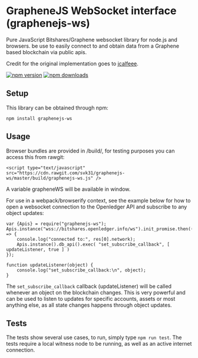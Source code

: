 # GrapheneJS WebSocket interface (graphenejs-ws)

Pure JavaScript Bitshares/Graphene websocket library for node.js and browsers. be use to easily connect to and obtain data from a Graphene based blockchain via public apis.

Credit for the original implementation goes to [jcalfeee](https://github.com/jcalfee).

[![npm version](https://img.shields.io/npm/v/graphenejs-ws.svg?style=flat-square)](https://www.npmjs.com/package/graphenejs-ws)
[![npm downloads](https://img.shields.io/npm/dm/graphenejs-ws.svg?style=flat-square)](https://www.npmjs.com/package/graphenejs-ws)


## Setup

This library can be obtained through npm:
```
npm install graphenejs-ws
```

## Usage

Browser bundles are provided in /build/, for testing purposes you can access this from rawgit:

```
<script type="text/javascript" src="https://cdn.rawgit.com/svk31/graphenejs-ws/master/build/graphenejs-ws.js" />
```

A variable grapheneWS will be available in window.

For use in a webpack/browserify context, see the example below for how to open a websocket connection to the Openledger API and subscribe to any object updates:

```
var {Apis} = require("graphenejs-ws");
Apis.instance("wss://bitshares.openledger.info/ws").init_promise.then((res) => {
    console.log("connected to:", res[0].network);
    Apis.instance().db_api().exec( "set_subscribe_callback", [ updateListener, true ] )
});

function updateListener(object) {
    console.log("set_subscribe_callback:\n", object);
}
```
The `set_subscribe_callback` callback (updateListener) will be called whenever an object on the blockchain changes. This is very powerful and can be used to listen to updates for specific accounts, assets or most anything else, as all state changes happens through object updates.

## Tests

The tests show several use cases, to run, simply type `npm run test`. The tests require a local witness node to be running, as well as an active internet connection.
